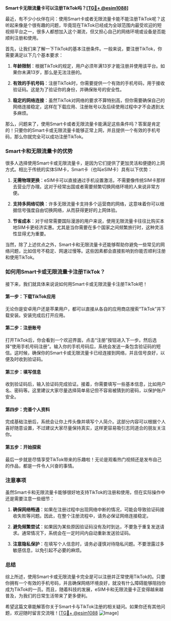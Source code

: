 **Smart卡无限流量卡可以注册TikTok吗？[[TG💪+ @esim1088](https://t.me/s/esim1088)]**

最近，有不少小伙伴在问：使用Smart卡或者无限流量卡能不能注册TikTok呢？这听起来像是个很有趣的问题，毕竟现在TikTok已经成为全球范围内最受欢迎的短视频平台之一，很多人都想加入这个潮流，但又担心自己的网络环境或设备是否能顺利注册和使用。

首先，让我们来了解一下TikTok的基本注册条件。一般来说，要注册TikTok，你需要满足以下几个基本要求：

1. **年龄限制**：根据TikTok的规定，用户必须年满13岁才能注册并使用该平台。如果你未满13岁，那么是无法注册的。
   
2. **有效的手机号码**：注册TikTok时，你需要提供一个有效的手机号码，用于接收验证码。这是为了验证你的身份，并确保账号的安全性。

3. **稳定的网络连接**：虽然TikTok对网络的要求不算特别高，但你需要确保自己的网络连接稳定，这样在下载应用、注册账号以及后续使用过程中才不会遇到太多麻烦。

那么，问题来了，使用Smart卡或者无限流量卡能满足这些条件吗？答案是肯定的！只要你的Smart卡或无限流量卡能够正常上网，并且提供一个有效的手机号码，那么你就完全可以成功注册TikTok。

### Smart卡和无限流量卡的优势

很多人选择使用Smart卡或无限流量卡，是因为它们提供了更加灵活和便捷的上网方式。相比于传统的实体SIM卡，Smart卡（也叫eSIM卡）具有以下优势：

1. **无需物理更换**：eSIM卡可以直接通过手机设置激活，不需要像传统SIM卡那样去营业厅办理。这对于经常出国或者需要频繁切换网络环境的人来说非常方便。

2. **支持多网络切换**：许多无限流量卡支持多个运营商的网络，这意味着你可以根据信号强度自由切换网络，从而获得更好的上网体验。

3. **节省成本**：对于经常需要国际漫游的用户来说，使用无限流量卡往往比购买本地SIM卡更经济实惠。尤其是当你需要在多个国家之间频繁旅行时，这种灵活性显得尤为重要。

当然，除了上述优点之外，Smart卡和无限流量卡还能够帮助你避免一些常见的网络问题，比如信号不稳定、网速过慢等。这些因素都会直接影响到你能否顺利注册和使用TikTok。

### 如何用Smart卡或无限流量卡注册TikTok？

接下来，我们就具体来说说如何用Smart卡或无限流量卡注册TikTok吧！

#### 第一步：下载TikTok应用
无论你是安卓用户还是苹果用户，都可以直接从各自的应用商店搜索“TikTok”并下载安装。安装完成后打开应用。

#### 第二步：注册账号
打开TikTok后，你会看到一个欢迎界面，点击“注册”按钮进入下一步。然后选择“使用手机号码注册”。输入你的手机号码后，系统会发送一条包含验证码的短信。这时候，确保你的Smart卡或无限流量卡已经连接到网络，并且信号良好，以便及时收到验证码。

#### 第三步：填写信息
收到验证码后，输入验证码完成验证。接着，你需要填写一些基本信息，比如用户名、密码等。这里建议大家尽量选择简单易记但不容易被猜到的密码，以保护账户安全。

#### 第四步：完善个人资料
完成基础注册后，系统会让你上传头像并填写个人简介。这部分内容可以根据个人喜好随意设置，不过建议大家尽量保持真实，这样更容易吸引志同道合的朋友关注你。

#### 第五步：开始探索
最后一步就是尽情享受TikTok带来的乐趣啦！无论是观看热门视频还是发布自己的作品，都是一件令人兴奋的事情。

### 注意事项

虽然Smart卡和无限流量卡能够很好地支持TikTok的注册和使用，但在实际操作中还是需要注意一些细节：

1. **确保网络畅通**：如果在注册过程中出现网络中断的情况，可能会导致验证码接收失败等问题。因此，在整个注册流程中，请务必保证网络连接稳定。

2. **避免频繁尝试**：如果因为某些原因验证码没有及时到达，不要急于重复发送请求。通常情况下，系统会在一定时间内自动重新发送验证码。

3. **注意隐私保护**：在填写个人信息时，请务必谨慎对待隐私问题。不要泄露过多敏感信息，以免引起不必要的麻烦。

### 总结

综上所述，使用Smart卡或无限流量卡完全是可以注册并正常使用TikTok的。只要你拥有一个有效的手机号码，并且确保网络环境良好，就没有什么障碍能够阻挡你成为TikTok的一员。而且，随着科技的发展，eSIM卡和无限流量卡正变得越来越普及，为我们的日常生活带来了更多便利。

希望这篇文章能解答你关于Smart卡与TikTok注册的相关疑问。如果你还有其他问题，欢迎随时留言交流哦！[[TG💪+ @esim1088](https://t.me/s/esim1088) ![Image](https://i.postimg.cc/4NQfJmqS/Snipaste-2025-05-13-00-14-12.png)]
